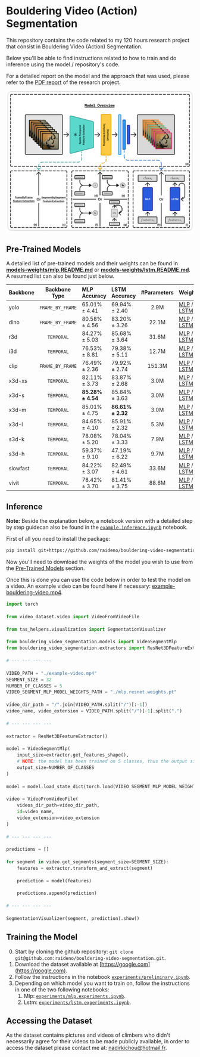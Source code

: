 # Bouldering Video (Action) Segmentation

This repository contains the code related to my 120 hours research project that consist in Bouldering Video (Action) Segmentation.

Below you'll be able to find instructions related to how to train and do inference using the model / repository's code.

For a detailed report on the model and the approach that was used, please refer to the [PDF report](https://google.com) of the research project.

![model-overview](assets/figures/model-overview-with-background.png)

## Pre-Trained Models

A detailed list of pre-trained models and their weights can be found in **[models-weights/mlp.README.md](models-weights/mlp.README.md)** or **[models-weights/lstm.README.md](models-weights/lstm.README.md)**. A resumed list can also be found just below.

| Backbone |  Backbone Type   | MLP Accuracy      | LSTM Accuracy     | #Parameters | Weights                                                                         |
| :------- | :--------------: | :---------------- | :---------------- | :---------: | ------------------------------------------------------------------------------- |
| yolo     | `FRAME_BY_FRAME` | 65.01% ± 4.41     | 69.94% ± 2.40     |    2.9M     | [MLP](models-weights/mlp.yolo.pt) / [LSTM](models-weights/lstm.yolo.pt)         |
| dino     | `FRAME_BY_FRAME` | 80.58% ± 4.56     | 83.20% ± 3.26     |    22.1M    | [MLP](models-weights/mlp.dino.pt) / [LSTM](models-weights/lstm.dino.pt)         |
| r3d      |    `TEMPORAL`    | 84.27% ± 5.03     | 85.68% ± 3.64     |    31.6M    | [MLP](models-weights/mlp.r3d.pt) / [LSTM](models-weights/lstm.r3d.pt)           |
| i3d      |    `TEMPORAL`    | 76.53% ± 8.81     | 79.38% ± 5.11     |    12.7M    | [MLP](models-weights/mlp.i3d.pt) / [LSTM](models-weights/lstm.i3d.pt)           |
| clip     | `FRAME_BY_FRAME` | 76.49% ± 2.36     | 79.92% ± 2.74     |   151.3M    | [MLP](models-weights/mlp.clip.pt) / [LSTM](models-weights/lstm.clip.pt)         |
| x3d-xs   |    `TEMPORAL`    | 82.11% ± 3.73     | 83.87% ± 2.68     |    3.0M     | [MLP](models-weights/mlp.x3d-xs.pt) / [LSTM](models-weights/lstm.x3d-xs.pt)     |
| x3d-s    |    `TEMPORAL`    | **85.28% ± 4.54** | 85.84% ± 3.63     |    3.0M     | [MLP](models-weights/mlp.x3d-s.pt) / [LSTM](models-weights/lstm.x3d-s.pt)       |
| x3d-m    |    `TEMPORAL`    | 85.01% ± 4.75     | **86.61% ± 2.32** |    3.0M     | [MLP](models-weights/mlp.x3d-m.pt) / [LSTM](models-weights/lstm.x3d-m.pt)       |
| x3d-l    |    `TEMPORAL`    | 84.65% ± 4.10     | 85.91% ± 2.32     |    5.3M     | [MLP](models-weights/mlp.x3d-l.pt) / [LSTM](models-weights/lstm.x3d-l.pt)       |
| s3d-k    |    `TEMPORAL`    | 78.08% ± 5.20     | 78.04% ± 3.33     |    7.9M     | [MLP](models-weights/mlp.s3d-k.pt) / [LSTM](models-weights/lstm.s3d-k.pt)       |
| s3d-h    |    `TEMPORAL`    | 59.37% ± 9.10     | 47.19% ± 6.22     |    9.7M     | [MLP](models-weights/mlp.s3d-h.pt) / [LSTM](models-weights/lstm.s3d-h.pt)       |
| slowfast |    `TEMPORAL`    | 84.22% ± 3.07     | 82.49% ± 4.61     |    33.6M    | [MLP](models-weights/mlp.slowfast.pt) / [LSTM](models-weights/lstm.slowfast.pt) |
| vivit    |    `TEMPORAL`    | 78.42% ± 3.70     | 81.41% ± 3.75     |    88.6M    | [MLP](models-weights/mlp.vivit.pt) / [LSTM](models-weights/lstm.vivit.pt)       |

## Inference

**Note:** Beside the explanation below, a notebook version with a detailed step by step guidecan also be found in the [`example.inference.ipynb`](example.inference.ipynb) notebook.

First of all you need to install the package:

```bash
pip install git+https://github.com/raideno/bouldering-video-segmentation.git
```

Now you'll need to download the weights of the model you wish to use from the [Pre-Trained Models](#pretrained-models) section.

Once this is done you can use the code below in order to test the model on a video. An example video can be found here if necessary: [example-bouldering-video.mp4](https://google.com).

```python
import torch

from video_dataset.video import VideoFromVideoFile

from tas_helpers.visualization import SegmentationVisualizer

from bouldering_video_segmentation.models import VideoSegmentMlp
from bouldering_video_segmentation.extractors import ResNet3DFeatureExtractor

# --- --- --- ---

VIDEO_PATH = "./example-video.mp4"
SEGMENT_SIZE = 32
NUMBER_OF_CLASSES = 5
VIDEO_SEGMENT_MLP_MODEL_WEIGHTS_PATH = "./mlp.resnet.weights.pt"

video_dir_path = "/".join(VIDEO_PATH.split("/")[:-1])
video_name, video_extension = VIDEO_PATH.split("/")[-1].split(".")

# --- --- --- ---

extractor = ResNet3DFeatureExtractor()

model = VideoSegmentMlp(
    input_size=extractor.get_features_shape(),
    # NOTE: the model has been trained on 5 classes, thus the output size is 5 and can't be changed when used with the provided weights
    output_size=NUMBER_OF_CLASSES
)

model = model.load_state_dict(torch.load(VIDEO_SEGMENT_MLP_MODEL_WEIGHTS_PATH))

video = VideoFromVideoFile(
    videos_dir_path=video_dir_path,
    id=video_name,
    video_extension=video_extension
)

# --- --- --- ---

predictions = []

for segment in video.get_segments(segment_size=SEGMENT_SIZE):
    features = extractor.transform_and_extract(segment)

    prediction = model(features)

    predictions.append(prediction)

# --- --- --- ---

SegmentationVisualizer(segment, prediction).show()
```

## Training the Model

0. Start by cloning the github repository: `git clone git@github.com:raideno/bouldering-video-segmentation.git`.
1. Download the dataset available at [https://google.com](https://google.com).
2. Follow the instructions in the notebook [`experiments/preliminary.ipynb`](experiments/preliminary.ipynb).
3. Depending on which model you want to train on, follow the instructions in one of the two following notebooks:
   1. Mlp: [`experiments/mlp.experiments.ipynb`](experiments/mlp.experiments.ipynb).
   2. Lstm: [`experiments/lstm.experiments.ipynb`](experiments/lstm.experiments.ipynb).

## Accessing the Dataset

As the dataset contains pictures and videos of climbers who didn't necessarily agree for their videos to be made publicly available, in order to access the dataset please contact me at: [nadirkichou@hotmail.fr](mailto:nadirkichou@hotmail.fr).
